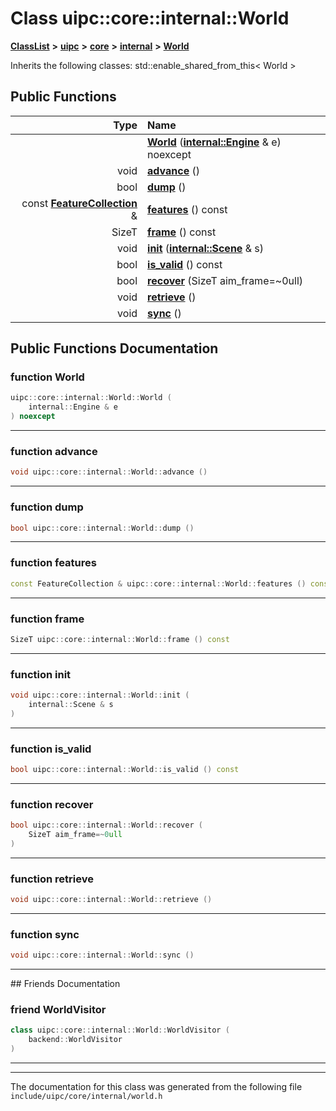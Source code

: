 

# Class uipc::core::internal::World



[**ClassList**](annotated.md) **>** [**uipc**](namespaceuipc.md) **>** [**core**](namespaceuipc_1_1core.md) **>** [**internal**](namespaceuipc_1_1core_1_1internal.md) **>** [**World**](classuipc_1_1core_1_1internal_1_1_world.md)








Inherits the following classes: std::enable_shared_from_this< World >


































## Public Functions

| Type | Name |
| ---: | :--- |
|   | [**World**](#function-world) ([**internal::Engine**](classuipc_1_1core_1_1internal_1_1_engine.md) & e) noexcept<br> |
|  void | [**advance**](#function-advance) () <br> |
|  bool | [**dump**](#function-dump) () <br> |
|  const [**FeatureCollection**](classuipc_1_1core_1_1_feature_collection.md) & | [**features**](#function-features) () const<br> |
|  SizeT | [**frame**](#function-frame) () const<br> |
|  void | [**init**](#function-init) ([**internal::Scene**](classuipc_1_1core_1_1internal_1_1_scene.md) & s) <br> |
|  bool | [**is\_valid**](#function-is_valid) () const<br> |
|  bool | [**recover**](#function-recover) (SizeT aim\_frame=~0ull) <br> |
|  void | [**retrieve**](#function-retrieve) () <br> |
|  void | [**sync**](#function-sync) () <br> |




























## Public Functions Documentation




### function World 

```C++
uipc::core::internal::World::World (
    internal::Engine & e
) noexcept
```




<hr>



### function advance 

```C++
void uipc::core::internal::World::advance () 
```




<hr>



### function dump 

```C++
bool uipc::core::internal::World::dump () 
```




<hr>



### function features 

```C++
const FeatureCollection & uipc::core::internal::World::features () const
```




<hr>



### function frame 

```C++
SizeT uipc::core::internal::World::frame () const
```




<hr>



### function init 

```C++
void uipc::core::internal::World::init (
    internal::Scene & s
) 
```




<hr>



### function is\_valid 

```C++
bool uipc::core::internal::World::is_valid () const
```




<hr>



### function recover 

```C++
bool uipc::core::internal::World::recover (
    SizeT aim_frame=~0ull
) 
```




<hr>



### function retrieve 

```C++
void uipc::core::internal::World::retrieve () 
```




<hr>



### function sync 

```C++
void uipc::core::internal::World::sync () 
```




<hr>## Friends Documentation





### friend WorldVisitor 

```C++
class uipc::core::internal::World::WorldVisitor (
    backend::WorldVisitor
) 
```




<hr>

------------------------------
The documentation for this class was generated from the following file `include/uipc/core/internal/world.h`

